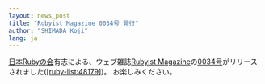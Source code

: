 ```yaml
---
layout: news_post
title: "Rubyist Magazine 0034号 発行"
author: "SHIMADA Koji"
lang: ja
---
```


[日本Rubyの会][1]有志による、ウェブ雑誌[Rubyist
Magazine][2]の[0034号][3]がリリースされました([\[ruby-list:48179\]][4])。 お楽しみください。



[1]: http://jp.rubyist.net/ 
[2]: http://jp.rubyist.net/magazine/ 
[3]: http://jp.rubyist.net/magazine/?0034 
[4]: http://blade.nagaokaut.ac.jp/cgi-bin/scat.rb/ruby/ruby-list/48179 
